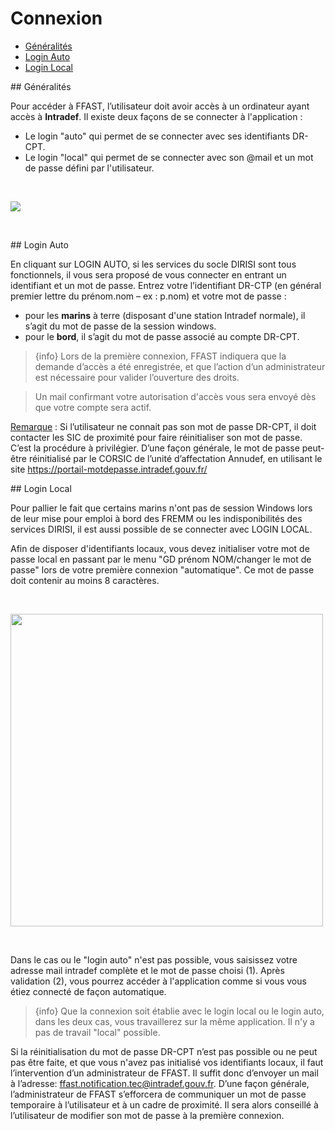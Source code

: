 # Connexion


- [Généralités](#generalite)
- [Login Auto](#login_auto)
- [Login Local](#login_local)

<a name="generalite">
## Généralités

Pour accéder à FFAST, l’utilisateur doit avoir accès à un ordinateur ayant accès à **Intradef**.  Il existe deux façons de se connecter à l'application :
  - Le login "auto" qui permet de se connecter avec ses identifiants DR-CPT.
  - Le login "local" qui permet de se connecter avec son @mail et un mot de passe défini par l'utilisateur.
<p>&nbsp;</p>
<img src="{{ url(asset('docs/images/' . env('DOC_VERSION') . '/connexion/login_auto_local.png' )) }}" >
<p>&nbsp;</p>
<a name="login_auto">
## Login Auto

En cliquant sur LOGIN AUTO, si les services du socle DIRISI sont tous fonctionnels, il vous sera proposé  de vous connecter en entrant un identifiant et un mot de passe.
Entrez votre l’identifiant DR-CTP (en général premier lettre du prénom.nom – ex : p.nom) et votre mot de passe : 
  - pour les **marins** à terre (disposant d'une station Intradef normale), il s’agit du mot de passe de la session windows.
  - pour le **bord**, il s’agit du mot de passe associé au compte DR-CPT.

>{info} Lors de la première connexion, FFAST indiquera que la demande d’accès a été enregistrée, et que l’action d’un administrateur est nécessaire pour valider l’ouverture des droits. 

>Un mail confirmant votre autorisation d'accès vous sera envoyé dès que votre compte sera actif.


<u>Remarque</u> : 
Si l’utilisateur ne connait pas son mot de passe DR-CPT, il doit contacter les SIC de proximité pour faire réinitialiser son mot de passe. C’est la procédure à privilégier.
D’une façon générale, le mot de passe peut-être réinitialisé par le CORSIC de l’unité d’affectation Annudef, en utilisant le site https://portail-motdepasse.intradef.gouv.fr/


<a name="login_local">
## Login Local

Pour pallier le fait que certains marins n'ont pas de session Windows lors de leur mise pour emploi à bord des FREMM ou les indisponibilités des services DIRISI, il est aussi possible de se connecter avec LOGIN LOCAL.

Afin de disposer d'identifiants locaux, vous devez initialiser votre mot de passe local en passant par le menu "GD prénom NOM/changer le mot de passe" lors de votre première connexion "automatique". Ce mot de passe doit contenir au moins 8 caractères.
<p>&nbsp;</p>
<img src="{{ url(asset('docs/images/' . env('DOC_VERSION') . '/connexion/login_local.png' )) }}" width=500px>
<p>&nbsp;</p>
Dans le cas ou le "login auto" n'est pas possible, vous saisissez votre adresse mail intradef complète et le mot de passe choisi (1). Après validation (2), vous pourrez accéder à l'application comme si vous vous étiez connecté de façon automatique.

>{info} Que la connexion soit établie avec le login local ou le login auto, dans les deux cas, vous travaillerez sur la même application. Il n'y a pas de travail "local" possible.

Si la réinitialisation du mot de passe DR-CPT n’est pas possible ou ne peut pas être faite, et que vous n'avez pas initialisé vos identifiants locaux, il faut l’intervention d’un administrateur de FFAST. Il suffit donc d’envoyer un mail à l’adresse: ffast.notification.tec@intradef.gouv.fr.
D’une façon générale, l’administrateur de FFAST s’efforcera de communiquer un mot de passe temporaire à l’utilisateur et à un cadre de proximité. Il sera alors conseillé à l’utilisateur de modifier son mot de passe à la première connexion.
